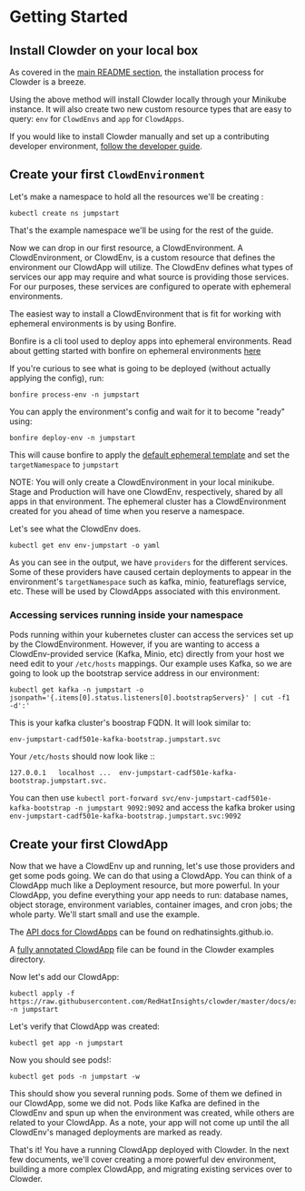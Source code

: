 # Getting Started

## Install Clowder on your local box

As covered in the [main README section](../index.md#getting-clowder), the installation process for
Clowder is a breeze.

Using the above method will install Clowder locally through your Minikube
instance. It will also create two new custom resource types that are easy to
query: ``env`` for ``ClowdEnvs`` and ``app`` for ``ClowdApps``.

If you would like to install Clowder manually and set up a contributing
developer environment, [follow the developer guide](../developer-guide.md).

## Create your first ``ClowdEnvironment``

Let's make a namespace to hold all the resources we'll be creating :

```shell
kubectl create ns jumpstart
```

That's the example namespace we'll be using for the rest of the guide.

Now we can drop in our first resource, a ClowdEnvironment. A ClowdEnvironment,
or ClowdEnv, is a custom resource that defines the environment our ClowdApp will
utilize. The ClowdEnv defines what types of services our app may require and
what source is providing those services. For our purposes, these services are configured to operate with ephemeral environments.

The easiest way to install a ClowdEnvironment that is fit for working with ephemeral environments is by using Bonfire.

Bonfire is a cli tool used to deploy apps into ephemeral environments. Read about getting started with bonfire on ephemeral environments [here](https://consoledot.pages.redhat.com/docs/dev/creating-a-new-app/using-ee/index.html)

If you're curious to see what is going to be deployed (without actually applying the config), run:

```shell
bonfire process-env -n jumpstart
```

You can apply the environment's config and wait for it to become "ready" using:

```shell
bonfire deploy-env -n jumpstart
```

This will cause bonfire to apply the [default ephemeral template](https://github.com/RedHatInsights/bonfire/blob/master/bonfire/resources/ephemeral-cluster-clowdenvironment.yaml) and set the ``targetNamespace`` to ``jumpstart``

NOTE: You will only create a ClowdEnvironment in your local minikube. Stage
and Production will have one ClowdEnv, respectively, shared by all apps in
that environment. The ephemeral cluster has a ClowdEnvironment created for you ahead of time when you reserve a namespace.

Let's see what the ClowdEnv does.

```shell
kubectl get env env-jumpstart -o yaml
```

As you can see in the output, we have ``providers`` for the different services. Some of these providers have caused certain deployments to appear in the environment's ``targetNamespace`` such as kafka, minio, featureflags service, etc.
These will be used by ClowdApps associated with this environment.

### Accessing services running inside your namespace

Pods running within your kubernetes cluster can access the services set up by the ClowdEnvironment. However, if you are wanting to access a ClowdEnv-provided service (Kafka, Minio, etc) directly from your host we need edit to your ``/etc/hosts`` mappings. Our example uses
Kafka, so we are going to look up the bootstrap service address in our environment:

```shell
kubectl get kafka -n jumpstart -o jsonpath='{.items[0].status.listeners[0].bootstrapServers}' | cut -f1 -d':'
```

This is your kafka cluster's boostrap FQDN. It will look similar to:

```
env-jumpstart-cadf501e-kafka-bootstrap.jumpstart.svc
```

Your ``/etc/hosts`` should now look like ::

```
127.0.0.1   localhost ...  env-jumpstart-cadf501e-kafka-bootstrap.jumpstart.svc.
```

You can then use ``kubectl port-forward svc/env-jumpstart-cadf501e-kafka-bootstrap -n jumpstart 9092:9092`` and access the kafka broker using ``env-jumpstart-cadf501e-kafka-bootstrap.jumpstart.svc:9092``

## Create your first ClowdApp

Now that we have a ClowdEnv up and running, let's use those providers and get
some pods going. We can do that using a ClowdApp. You can think of a ClowdApp
much like a Deployment resource, but more powerful. In your ClowdApp, you define
everything your app needs to run: database names, object storage, environment
variables, container images, and cron jobs; the whole party. We'll start small
and use the example.

The [API docs for ClowdApps](https://consoledot.pages.redhat.com/clowder/dev/api_reference.html) can be found on redhatinsights.github.io.

A [fully annotated ClowdApp](../examples/clowdapp.yml) file can be found in the Clowder examples directory.

Now let's add our ClowdApp:

```shell
kubectl apply -f https://raw.githubusercontent.com/RedHatInsights/clowder/master/docs/examples/clowdapp.yml -n jumpstart
```

Let's verify that ClowdApp was created:

```shell
kubectl get app -n jumpstart
```

Now you should see pods!:

```shell
kubectl get pods -n jumpstart -w
```

This should show you several running pods. Some of them we defined in our
ClowdApp, some we did not. Pods like Kafka are defined in the ClowdEnv and spun
up when the environment was created, while others are related to your ClowdApp. As a note, your app will not come up until the all ClowdEnv's managed deployments are marked as ready.

That's it! You have a running ClowdApp deployed with Clowder. In the next few
documents, we'll cover creating a more powerful dev environment, building a more
complex ClowdApp, and migrating existing services over to Clowder.
